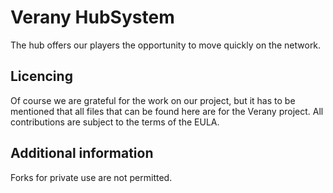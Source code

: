 Verany HubSystem
=============

The hub offers our players the opportunity to move quickly on the network. 

Licencing
---------------------------

Of course we are grateful for the work on our project, but it has to be mentioned that all files that can be found here are for the Verany project. All contributions are subject to the terms of the EULA. 

Additional information 
----------------

Forks for private use are not permitted. 
